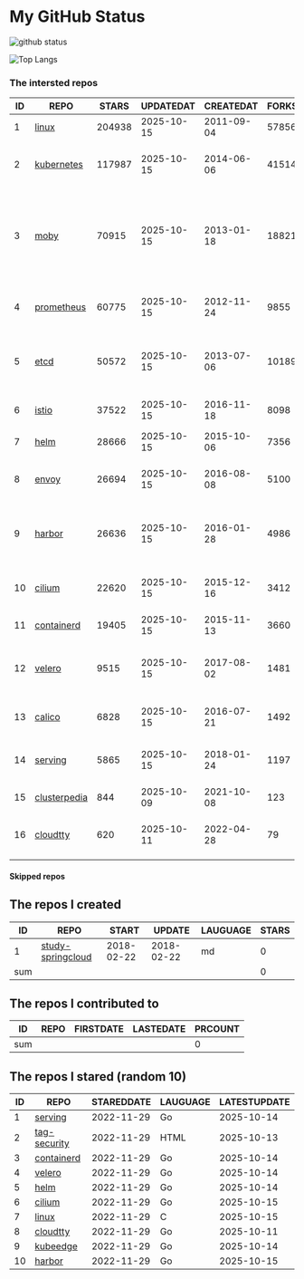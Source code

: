 # My GitHub Status

<img src="https://github-readme-stats-1.yihong0618.vercel.app/api?username=daoqingniu&show_icons=true&&&hide_title=true&count_private=true" alt="github status" />

![Top Langs](https://github-readme-stats-1.yihong0618.vercel.app/api/top-langs/?username=daoqingniu&layout=compact)

<!--START_SECTION:github_repos-->
### The intersted repos
| ID |                              REPO                               | STARS  | UPDATEDAT  | CREATEDAT  | FORKSCOUNT |                                                DESCRIPTIONS                                                |
|----|-----------------------------------------------------------------|--------|------------|------------|------------|------------------------------------------------------------------------------------------------------------|
|  1 | [linux](https://github.com/torvalds/linux)                      | 204938 | 2025-10-15 | 2011-09-04 |      57856 | Linux kernel source tree                                                                                   |
|  2 | [kubernetes](https://github.com/kubernetes/kubernetes)          | 117987 | 2025-10-15 | 2014-06-06 |      41514 | Production-Grade Container Scheduling and Management                                                       |
|  3 | [moby](https://github.com/moby/moby)                            |  70915 | 2025-10-15 | 2013-01-18 |      18821 | The Moby Project - a collaborative project for the container ecosystem to assemble container-based systems |
|  4 | [prometheus](https://github.com/prometheus/prometheus)          |  60775 | 2025-10-15 | 2012-11-24 |       9855 | The Prometheus monitoring system and time series database.                                                 |
|  5 | [etcd](https://github.com/etcd-io/etcd)                         |  50572 | 2025-10-15 | 2013-07-06 |      10189 | Distributed reliable key-value store for the most critical data of a distributed system                    |
|  6 | [istio](https://github.com/istio/istio)                         |  37522 | 2025-10-15 | 2016-11-18 |       8098 | Connect, secure, control, and observe services.                                                            |
|  7 | [helm](https://github.com/helm/helm)                            |  28666 | 2025-10-15 | 2015-10-06 |       7356 | The Kubernetes Package Manager                                                                             |
|  8 | [envoy](https://github.com/envoyproxy/envoy)                    |  26694 | 2025-10-15 | 2016-08-08 |       5100 | Cloud-native high-performance edge/middle/service proxy                                                    |
|  9 | [harbor](https://github.com/goharbor/harbor)                    |  26636 | 2025-10-15 | 2016-01-28 |       4986 | An open source trusted cloud native registry project that stores, signs, and scans content.                |
| 10 | [cilium](https://github.com/cilium/cilium)                      |  22620 | 2025-10-15 | 2015-12-16 |       3412 | eBPF-based Networking, Security, and Observability                                                         |
| 11 | [containerd](https://github.com/containerd/containerd)          |  19405 | 2025-10-15 | 2015-11-13 |       3660 | An open and reliable container runtime                                                                     |
| 12 | [velero](https://github.com/vmware-tanzu/velero)                |   9515 | 2025-10-15 | 2017-08-02 |       1481 | Backup and migrate Kubernetes applications and their persistent volumes                                    |
| 13 | [calico](https://github.com/projectcalico/calico)               |   6828 | 2025-10-15 | 2016-07-21 |       1492 | Cloud native networking and network security                                                               |
| 14 | [serving](https://github.com/knative/serving)                   |   5865 | 2025-10-15 | 2018-01-24 |       1197 | Kubernetes-based, scale-to-zero, request-driven compute                                                    |
| 15 | [clusterpedia](https://github.com/clusterpedia-io/clusterpedia) |    844 | 2025-10-09 | 2021-10-08 |        123 | The Encyclopedia of Kubernetes clusters                                                                    |
| 16 | [cloudtty](https://github.com/cloudtty/cloudtty)                |    620 | 2025-10-11 | 2022-04-28 |         79 | A Friendly Kubernetes CloudShell (Web Terminal) !                                                          |



#### Skipped repos
<!--END_SECTION:github_repos-->

<!--START_SECTION:my_github-->
## The repos I created
| ID  |                                 REPO                                 |   START    |   UPDATE   | LAUGUAGE | STARS |
|-----|----------------------------------------------------------------------|------------|------------|----------|-------|
|   1 | [study-springcloud](https://github.com/daoqingniu/study-springcloud) | 2018-02-22 | 2018-02-22 | md       |     0 |
| sum |                                                                      |            |            |          |     0 |

## The repos I contributed to
| ID  | REPO | FIRSTDATE | LASTEDATE | PRCOUNT |
|-----|------|-----------|-----------|---------|
| sum |      |           |           |       0 |

## The repos I stared (random 10)
| ID |                          REPO                          | STAREDDATE | LAUGUAGE | LATESTUPDATE |
|----|--------------------------------------------------------|------------|----------|--------------|
|  1 | [serving](https://github.com/knative/serving)          | 2022-11-29 | Go       | 2025-10-14   |
|  2 | [tag-security](https://github.com/cncf/tag-security)   | 2022-11-29 | HTML     | 2025-10-13   |
|  3 | [containerd](https://github.com/containerd/containerd) | 2022-11-29 | Go       | 2025-10-14   |
|  4 | [velero](https://github.com/vmware-tanzu/velero)       | 2022-11-29 | Go       | 2025-10-14   |
|  5 | [helm](https://github.com/helm/helm)                   | 2022-11-29 | Go       | 2025-10-14   |
|  6 | [cilium](https://github.com/cilium/cilium)             | 2022-11-29 | Go       | 2025-10-15   |
|  7 | [linux](https://github.com/torvalds/linux)             | 2022-11-29 | C        | 2025-10-15   |
|  8 | [cloudtty](https://github.com/cloudtty/cloudtty)       | 2022-11-29 | Go       | 2025-10-11   |
|  9 | [kubeedge](https://github.com/kubeedge/kubeedge)       | 2022-11-29 | Go       | 2025-10-14   |
| 10 | [harbor](https://github.com/goharbor/harbor)           | 2022-11-29 | Go       | 2025-10-15   |

<!--END_SECTION:my_github-->
